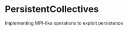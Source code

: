 PersistentCollectives
=====================

Implementing MPI-like operations to exploit persistence
